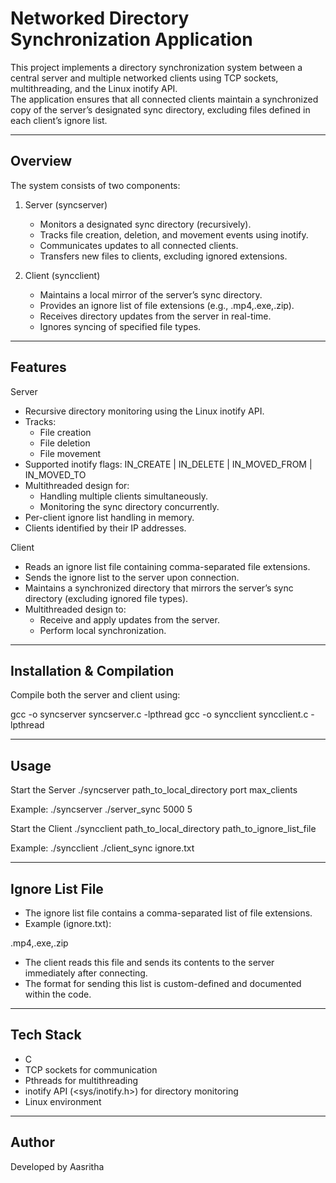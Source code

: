 # Networked Directory Synchronization Application

This project implements a directory synchronization system between a central server and multiple networked clients using TCP sockets, multithreading, and the Linux inotify API.  
The application ensures that all connected clients maintain a synchronized copy of the server’s designated sync directory, excluding files defined in each client’s ignore list.  

--------------------------------------------------------------------------------

## Overview

The system consists of two components:

1. Server (syncserver)
   - Monitors a designated sync directory (recursively).
   - Tracks file creation, deletion, and movement events using inotify.
   - Communicates updates to all connected clients.
   - Transfers new files to clients, excluding ignored extensions.

2. Client (syncclient)
   - Maintains a local mirror of the server’s sync directory.
   - Provides an ignore list of file extensions (e.g., .mp4,.exe,.zip).
   - Receives directory updates from the server in real-time.
   - Ignores syncing of specified file types.

--------------------------------------------------------------------------------

## Features

Server
- Recursive directory monitoring using the Linux inotify API.
- Tracks:
  - File creation
  - File deletion
  - File movement
- Supported inotify flags: IN_CREATE | IN_DELETE | IN_MOVED_FROM | IN_MOVED_TO
- Multithreaded design for:
  - Handling multiple clients simultaneously.
  - Monitoring the sync directory concurrently.
- Per-client ignore list handling in memory.
- Clients identified by their IP addresses.

Client
- Reads an ignore list file containing comma-separated file extensions.
- Sends the ignore list to the server upon connection.
- Maintains a synchronized directory that mirrors the server’s sync directory (excluding ignored file types).
- Multithreaded design to:
  - Receive and apply updates from the server.
  - Perform local synchronization.

--------------------------------------------------------------------------------

## Installation & Compilation

Compile both the server and client using:

gcc -o syncserver syncserver.c -lpthread
gcc -o syncclient syncclient.c -lpthread

--------------------------------------------------------------------------------

## Usage

Start the Server
./syncserver path_to_local_directory port max_clients

Example:
./syncserver ./server_sync 5000 5

Start the Client
./syncclient path_to_local_directory path_to_ignore_list_file

Example:
./syncclient ./client_sync ignore.txt

--------------------------------------------------------------------------------

## Ignore List File

- The ignore list file contains a comma-separated list of file extensions.  
- Example (ignore.txt):

.mp4,.exe,.zip

- The client reads this file and sends its contents to the server immediately after connecting.
- The format for sending this list is custom-defined and documented within the code.

--------------------------------------------------------------------------------

## Tech Stack
- C
- TCP sockets for communication
- Pthreads for multithreading
- inotify API (<sys/inotify.h>) for directory monitoring
- Linux environment

--------------------------------------------------------------------------------

## Author
Developed by Aasritha

